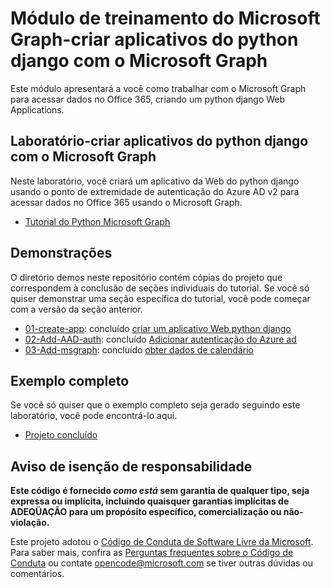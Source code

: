 # <a name="microsoft-graph-training-module---build-python-django-apps-with-microsoft-graph"></a>Módulo de treinamento do Microsoft Graph-criar aplicativos do python django com o Microsoft Graph

Este módulo apresentará a você como trabalhar com o Microsoft Graph para acessar dados no Office 365, criando um python django Web Applications.

## <a name="lab---build-python-django-apps-with-microsoft-graph"></a>Laboratório-criar aplicativos do python django com o Microsoft Graph

Neste laboratório, você criará um aplicativo da Web do python django usando o ponto de extremidade de autenticação do Azure AD v2 para acessar dados no Office 365 usando o Microsoft Graph.

- [Tutorial do Python Microsoft Graph](https://docs.microsoft.com/graph/training/python-tutorial)

## <a name="demos"></a>Demonstrações

O [](./Demos) diretório demos neste repositório contém cópias do projeto que correspondem à conclusão de seções individuais do tutorial. Se você só quiser demonstrar uma seção específica do tutorial, você pode começar com a versão da seção anterior.

- [01-create-app](Demos/01-create-app): concluído [criar um aplicativo Web python django](https://docs.microsoft.com/graph/training/python-tutorial?tutorial-step=1)
- [02-Add-AAD-auth](Demos/02-add-aad-auth): concluído [Adicionar autenticação do Azure ad](https://docs.microsoft.com/graph/training/python-tutorial?tutorial-step=3)
- [03-Add-msgraph](Demos/03-add-msgraph): concluído [obter dados de calendário](https://docs.microsoft.com/graph/training/python-tutorial?tutorial-step=4)

## <a name="completed-sample"></a>Exemplo completo

Se você só quiser que o exemplo completo seja gerado seguindo este laboratório, você pode encontrá-lo aqui.

- [Projeto concluído](Demos/03-add-msgraph)

## <a name="disclaimer"></a>Aviso de isenção de responsabilidade

**Este código é fornecido *como está* sem garantia de qualquer tipo, seja expressa ou implícita, incluindo quaisquer garantias implícitas de ADEQÜAÇÃO para um propósito específico, comercialização ou não-violação.**

Este projeto adotou o [Código de Conduta de Software Livre da Microsoft](https://opensource.microsoft.com/codeofconduct/). Para saber mais, confira as [Perguntas frequentes sobre o Código de Conduta](https://opensource.microsoft.com/codeofconduct/faq/) ou contate [opencode@microsoft.com](mailto:opencode@microsoft.com) se tiver outras dúvidas ou comentários.
